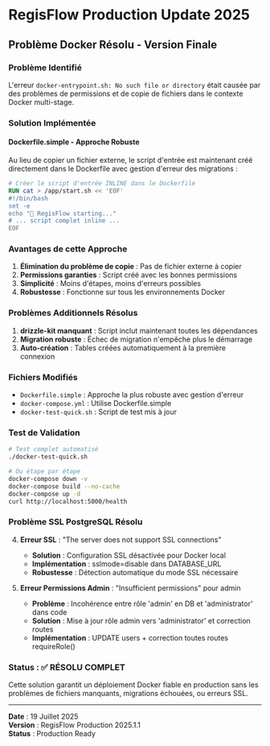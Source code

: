 # RegisFlow Production Update 2025

## Problème Docker Résolu - Version Finale

### Problème Identifié
L'erreur `docker-entrypoint.sh: No such file or directory` était causée par des problèmes de permissions et de copie de fichiers dans le contexte Docker multi-stage.

### Solution Implémentée

#### Dockerfile.simple - Approche Robuste
Au lieu de copier un fichier externe, le script d'entrée est maintenant créé directement dans le Dockerfile avec gestion d'erreur des migrations :

```dockerfile
# Créer le script d'entrée INLINE dans le Dockerfile
RUN cat > /app/start.sh << 'EOF'
#!/bin/bash
set -e
echo "🚀 RegisFlow starting..."
# ... script complet inline ...
EOF
```

### Avantages de cette Approche

1. **Élimination du problème de copie** : Pas de fichier externe à copier
2. **Permissions garanties** : Script créé avec les bonnes permissions
3. **Simplicité** : Moins d'étapes, moins d'erreurs possibles
4. **Robustesse** : Fonctionne sur tous les environnements Docker

### Problèmes Additionnels Résolus

1. **drizzle-kit manquant** : Script inclut maintenant toutes les dépendances
2. **Migration robuste** : Échec de migration n'empêche plus le démarrage
3. **Auto-création** : Tables créées automatiquement à la première connexion

### Fichiers Modifiés

- `Dockerfile.simple` : Approche la plus robuste avec gestion d'erreur
- `docker-compose.yml` : Utilise Dockerfile.simple
- `docker-test-quick.sh` : Script de test mis à jour

### Test de Validation

```bash
# Test complet automatisé
./docker-test-quick.sh

# Ou étape par étape
docker-compose down -v
docker-compose build --no-cache
docker-compose up -d
curl http://localhost:5000/health
```

### Problème SSL PostgreSQL Résolu

4. **Erreur SSL** : "The server does not support SSL connections"
   - **Solution** : Configuration SSL désactivée pour Docker local
   - **Implémentation** : sslmode=disable dans DATABASE_URL
   - **Robustesse** : Détection automatique du mode SSL nécessaire

5. **Erreur Permissions Admin** : "Insufficient permissions" pour admin
   - **Problème** : Incohérence entre rôle 'admin' en DB et 'administrator' dans code
   - **Solution** : Mise à jour rôle admin vers 'administrator' et correction routes
   - **Implémentation** : UPDATE users + correction toutes routes requireRole()

### Status : ✅ RÉSOLU COMPLET

Cette solution garantit un déploiement Docker fiable en production sans les problèmes de fichiers manquants, migrations échouées, ou erreurs SSL.

---

**Date** : 19 Juillet 2025  
**Version** : RegisFlow Production 2025.1.1  
**Status** : Production Ready